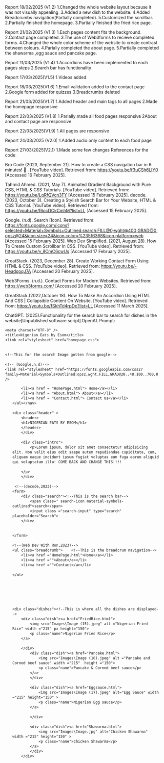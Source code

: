 Report 18/02/2025 (V1.2)
1.Changed the whole website layout because it was not visually appealing.
3.Added a new dish to the website.
4.Added Breadcrumbs navigation(Partially completed).
5.Customized the scrollbar.
2.Partially finished the homepage.
3.Partially finished the fried rice page.


Report 21/02/2025 (V1.3)
1.Each pages content fits the background.
2.Contact page completed.
3.The use of Web3forms to recieve completed forms.
4.Changed the whole color scheme of the website to create contrast between colours.
4.Parially completed the about page.
5.Partially completed the shawarma ,egg sauce and pancake page.


Report 11/03/2025 (V1.4)
1.Accordions have been implemented to each pages steps
2.Search bar has functionality

Report 17/03/2025(V1.5)
1.Videos added

Report 18/03/2025(V1.6)
1.Email validation added to the contact page
2.Google form added for quizzes
3.Breadcrumbs deleted

Report 21/03/2025(V1.7)
1.Added header and main tags to all pages
2.Made the homepage responsive

Report 22/03/2025 (V1.8)
1.Parially made all food pages responsive
2About and contact page are responsive

Report 22/03/2025(V1.9)
1.All pages are responsive

Report 24/03/2025 (V2.0)
1.Added audio only content to each food page

Report 27/03/2025(V2.1)
1.Made some few changes
References for the code:


Bro Code (2023, September 21). How to create a CSS navigation bar in 6 minutes! 🧭 
. [YouTube video]. Retrieved from: https://youtu.be/f3uCSh6LIY0  [Accessed 16 February 2025].


Tahmid Ahmed. (2021, May 7). Animated Gradient Background with Pure CSS, HTML & CSS Tutorials. [YouTube video]. Retrieved from: https://youtu.be/LqRfQVcn3FY  [Accessed 15 February 2025].
decode. (2023, October 3). Creating a Stylish Search Bar for Your Website, HTML & CSS Tutorial. [YouTube video]. Retrieved from:  https://youtu.be/f6ocDCkCmhM?list=LL  [Accessed 15 February 2025].

Google. (n.d). Search [Icon]. Retrieved from: https://fonts.google.com/icons?selected=Material+Symbols+Outlined:search:FILL@0;wght@400;GRAD@0;opsz@24&icon.size=24&icon.color=%235f6368&icon.platform=web  [Accessed 15 February 2025].
Web Dev Simplified. (2021, August 28). How To Create Custom Scrollbar In CSS. [YouTube video]. Retrieved from: https://youtu.be/v_8CmC6cwUs  [Accessed 17 February 2025].


GreatStack. (2023, December 28). Create Working Contact Form Using HTML & CSS. [YouTube video]. Retrieved from: https://youtu.be/-HeadgoqJ7A  [Accessed 20 February 2025].


Web3Forms. (n.d.). Contact Forms for Modern Websites. Retrieved from:   https://web3forms.com/   [Accessed 20 February 2025].

GreatStack.(2022,October 18). How To Make An Accordion Using HTML And CSS | Collapsible Content On Website.  [YouTube video]. Retrieved from:  https://youtu.be/fSkhTd4rpDo?list=LL  [Accessed 11 March 2025].

ChatGPT. (2025).Functionality for the search bar to search for dishes in the website[Unpublished software script].OpenAI.
Prompt:<!DOCTYPE html>
<html>
<head>

    <meta charset="UTF-8" />
    <title>Nigerian Eats by Esom</title>
    <link rel="stylesheet" href="homepage.css">


    <!--This for the search Image gotten from google-->

    <!-- (Google,n.d)-->
    <link rel="stylesheet" href="https://fonts.googleapis.com/css2?family=Material+Symbols+Outlined:opsz,wght,FILL,GRAD@20..48,100..700,0..1,-50..200&icon_names=search" />
   
</head>



<body>
    <!--This is a div for the content in the webpage  -->
<div class="page" >
    <nav class="nav"><ul><!--This is the navigation bar -->

        <li><a href = "HomePage.html"> Home</a></li>
        <li><a href = "About.html"> About</a></li>
        <li><a href = "Contact.html"> Contact Us</a></li>
    </ul></nav> 

    <div class="header" >
        <header>
        <h1>NIGERIAN EATS BY ESOM</h1>
        </header>
        </div>
    
        <div class="intro">
            <p>Lorem ipsum, dolor sit amet consectetur adipisicing elit. Non velit eius odit saepe autem repudiandae cupiditate, cum, aliquam eaque incidunt ipsum fugiat voluptas eum fuga earum aliquid qui voluptatum illo! COME BACK AND CHANGE THIS!!!!
        
        </p>    
        </div>
    
     <!--(decode,2023)-->
    <form>
        <div class="search"><!--This is the search bar-->
            <span class=" search-icon material-symbols-outlined">search</span>
            <input class ="search-input" type="search" placeholder="Search">
        </div>
    
    
    </form>

    <!--(Web Dev With Ron,2023)-->
    <ul class="breadcrumb">    <!--This is the breadcrum navigation-->
        <li><a href ="HomePage.html">Home</a></li>
        <li><a href ="">About</a></li>
        <li><a href ="">Contact</a></li>
        
    </ul>





    
    <div class="dishes"><!--This is where all the dishes are displayed-->
        <div class="dish"><a href="FriedRice.html">
            <img src="Images\Image (15).jpeg" alt ="Nigerian Fried Rice" width ="215" px height="150">
            <p class="name">Nigerian Fried Rice</p>
        </a>
           
        </div>
            <div class="dish"><a href="Pancake.html">
                <img src="Images\Image (16).jpeg" alt ="Pancake and Corned beef sauce" width ="215"  height ="150">
                <p class="name">Pancake & Corned beef sauce</p>
            </a>
            </div>
            
            <div class="dish"><a href="Eggsauce.html">
                <img src="Images\Image (17).jpeg" alt="Egg Sauce" width ="215" height="150" >
                <p class="name">Nigerian Egg sauce</p>
            </a>
               
            </div>

            <div class="dish"><a href="Shawarma.html">
                <img src="Images\Image.jpg" alt="Chicken Shawarma" width ="215" height="150" >
                <p class="name">Chicken Shawarma</p>
            </a>
            </div>
        </div>

        
</div>


</div>
<script type="text/javascript">
    function search() {
        let filter = document.querySelector('.search-input').value.toUpperCase(); // Corrected input retrieval
        let items = document.querySelectorAll('.dish'); // Get all dish elements
        
        items.forEach(item => {
            let nameElement = item.querySelector('.name p'); // Corrected name retrieval
            if (nameElement) {
                let value = nameElement.textContent.toUpperCase();
                if (value.indexOf(filter) > -1) {
                    item.style.display = "";
                } else {
                    item.style.display = "none";
                }
            }
        });
    }
    
    // Add event listener to the search input
    document.querySelector('.search-input').addEventListener('input', search);
    
    </script>
</body>
</html>


please make my search bar work,This is from youtube.

GreatStack. (2022, September 2) How To Make Email Validation Using JavaScript | Valid & Invalid Email Check In JavaScript [YouTube video]. Retrieved from: https://youtu.be/ndNPg8-5jgI  [Accessed 18 March 2025].





